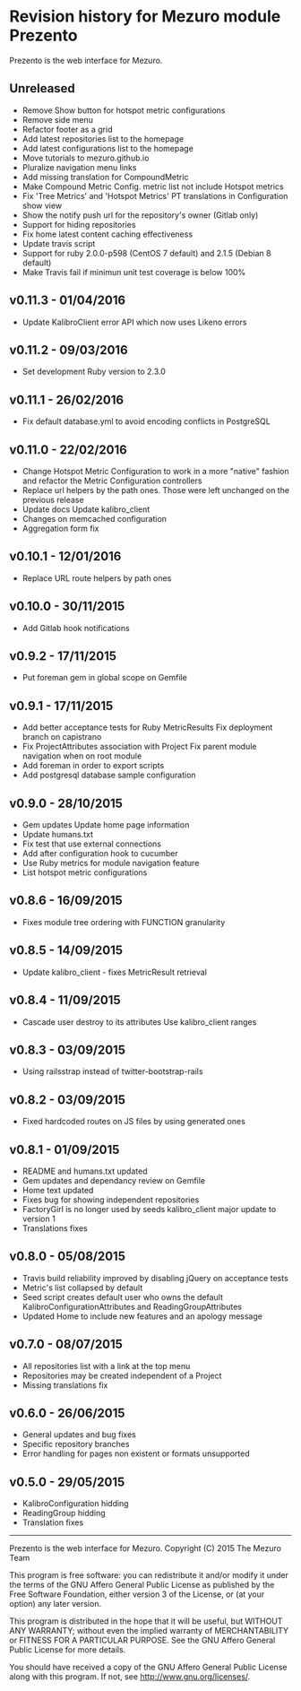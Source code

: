 # Revision history for Mezuro module Prezento

Prezento is the web interface for Mezuro.

## Unreleased

* Remove Show button for hotspot metric configurations
* Remove side menu
* Refactor footer as a grid
* Add latest repositories list to the homepage
* Add latest configurations list to the homepage
* Move tutorials to mezuro.github.io
* Pluralize navigation menu links
* Add missing translation for CompoundMetric
* Make Compound Metric Config. metric list not include Hotspot metrics
* Fix 'Tree Metrics' and 'Hotspot Metrics' PT translations in Configuration
  show view
* Show the notify push url for the repository's owner (Gitlab only)
* Support for hiding repositories
* Fix home latest content caching effectiveness
* Update travis script
* Support for ruby 2.0.0-p598 (CentOS 7 default) and 2.1.5 (Debian 8
  default)
* Make Travis fail if minimun unit test coverage is below 100%


## v0.11.3 - 01/04/2016

* Update KalibroClient error API which now uses Likeno errors

## v0.11.2 - 09/03/2016

* Set development Ruby version to 2.3.0

## v0.11.1 - 26/02/2016

* Fix default database.yml to avoid encoding conflicts in PostgreSQL

## v0.11.0 - 22/02/2016

* Change Hotspot Metric Configuration to work in a more "native" fashion and refactor the Metric Configuration controllers
* Replace url helpers by the path ones. Those were left unchanged on the previous release
* Update docs Update kalibro_client
* Changes on memcached configuration
* Aggregation form fix

## v0.10.1 - 12/01/2016

* Replace URL route helpers by path ones

## v0.10.0 - 30/11/2015

* Add Gitlab hook notifications

## v0.9.2 - 17/11/2015

* Put foreman gem in global scope on Gemfile

## v0.9.1 - 17/11/2015

* Add better acceptance tests for Ruby MetricResults Fix deployment branch on capistrano
* Fix ProjectAttributes association with Project Fix parent module navigation when on root module
* Add foreman in order to export scripts
* Add postgresql database sample configuration

## v0.9.0 - 28/10/2015

* Gem updates Update home page information
* Update humans.txt
* Fix test that use external connections
* Add after configuration hook to cucumber
* Use Ruby metrics for module navigation feature
* List hotspot metric configurations

## v0.8.6 - 16/09/2015

* Fixes module tree ordering with FUNCTION granularity

## v0.8.5 - 14/09/2015

* Update kalibro_client - fixes MetricResult retrieval

## v0.8.4 - 11/09/2015

* Cascade user destroy to its attributes Use kalibro_client ranges

## v0.8.3 - 03/09/2015

* Using railsstrap instead of twitter-bootstrap-rails

## v0.8.2 - 03/09/2015

* Fixed hardcoded routes on JS files by using generated ones

## v0.8.1 - 01/09/2015

* README and humans.txt updated
* Gem updates and dependancy review on Gemfile
* Home text updated
* Fixes bug for showing independent repositories
* FactoryGirl is no longer used by seeds kalibro_client major update to version 1
* Translations fixes

## v0.8.0 - 05/08/2015

* Travis build reliability improved by disabling jQuery on acceptance tests
* Metric's list collapsed by default
* Seed script creates default user who owns the default KalibroConfigurationAttributes and ReadingGroupAttributes
* Updated Home to include new features and an apology message

## v0.7.0 - 08/07/2015

* All repositories list with a link at the top menu
* Repositories may be created independent of a Project
* Missing translations fix

## v0.6.0 - 26/06/2015

* General updates and bug fixes
* Specific repository branches
* Error handling for pages non existent or formats unsupported

## v0.5.0 - 29/05/2015

* KalibroConfiguration hidding
* ReadingGroup hidding
* Translation fixes

---

Prezento is the web interface for Mezuro. Copyright (C) 2015  The Mezuro Team

This program is free software: you can redistribute it and/or modify it under
the terms of the GNU Affero General Public License as published by the Free
Software Foundation, either version 3 of the License, or (at your option) any
later version.

This program is distributed in the hope that it will be useful, but WITHOUT
ANY WARRANTY; without even the implied warranty of MERCHANTABILITY or FITNESS
FOR A PARTICULAR PURPOSE.  See the GNU Affero General Public License for more
details.

You should have received a copy of the GNU Affero General Public License along
with this program.  If not, see <http://www.gnu.org/licenses/>.
